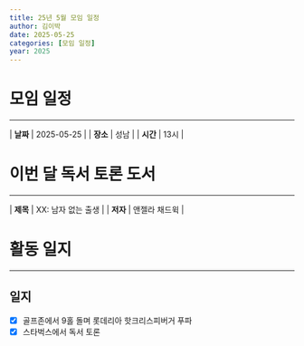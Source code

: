 ```yaml
---
title: 25년 5월 모임 일정
author: 김이박
date: 2025-05-25
categories: [모임 일정]
year: 2025
---
```


# **모임 일정**
---

| **날짜** | 2025-05-25 |
| **장소** | 성남     |
| **시간** | 13시   |


# **이번 달 독서 토론 도서**
---

| **제목** | XX: 남자 없는 출생 |
| **저자** | 앤젤라 채드윅   |

# **활동 일지**
---
## **일지**
  - [x] 골프존에서 9홀 돌며 롯데리아 핫크리스피버거 푸파
  - [x] 스타벅스에서 독서 토론
